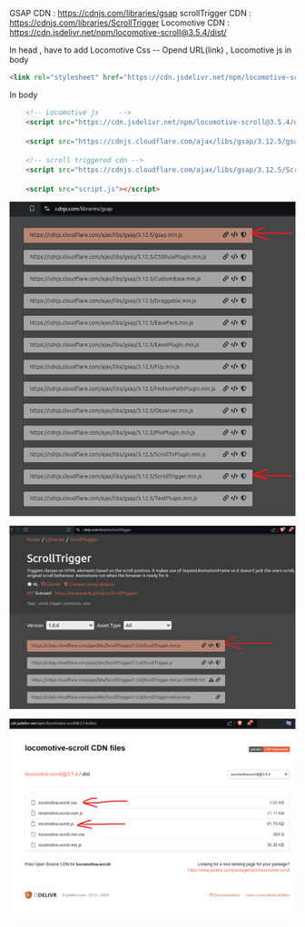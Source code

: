 GSAP CDN : https://cdnjs.com/libraries/gsap
scrollTrigger CDN : https://cdnjs.com/libraries/ScrollTrigger
Locomotive CDN : https://cdn.jsdelivr.net/npm/locomotive-scroll@3.5.4/dist/

In head , have to add Locomotive Css -- Opend URL(link) , Locomotive js in body




```html
<link rel="stylesheet" href="https://cdn.jsdelivr.net/npm/locomotive-scroll@3.5.4/dist/locomotive-scroll.css">
```


In body
```html
    <!-- Locomotive js     -->
    <script src="https://cdn.jsdelivr.net/npm/locomotive-scroll@3.5.4/dist/locomotive-scroll.js"></script>    

    <script src="https://cdnjs.cloudflare.com/ajax/libs/gsap/3.12.5/gsap.min.js" integrity="sha512-7eHRwcbYkK4d9g/6tD/mhkf++eoTHwpNM9woBxtPUBWm67zeAfFC+HrdoE2GanKeocly/VxeLvIqwvCdk7qScg==" crossorigin="anonymous" referrerpolicy="no-referrer"></script>

    <!-- scroll triggered cdn -->
    <script src="https://cdnjs.cloudflare.com/ajax/libs/gsap/3.12.5/ScrollTrigger.min.js" integrity="sha512-onMTRKJBKz8M1TnqqDuGBlowlH0ohFzMXYRNebz+yOcc5TQr/zAKsthzhuv0hiyUKEiQEQXEynnXCvNTOk50dg==" crossorigin="anonymous" referrerpolicy="no-referrer"></script>

    <script src="script.js"></script>
```

![GSAP 01 CDN 02 scrollTrigger](img-ref/GSAP%2001CDN%2002scrollTrigger.png)

![scrollTrigger](img-ref/scrollTrigger.png)

![Locomotive .js and .css](img-ref/Locomotive-click%20and%20get%20url.png)